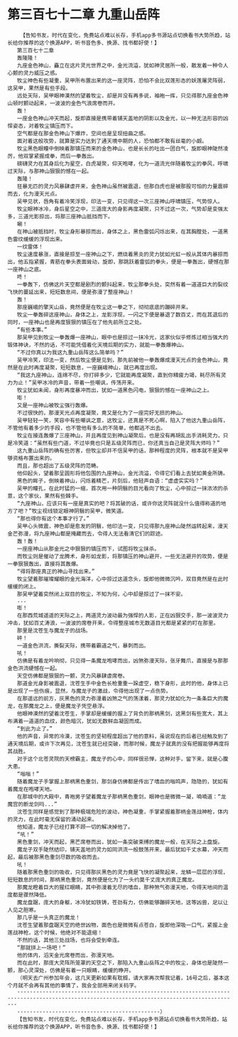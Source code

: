 # 第三百七十二章 九重山岳阵
        【告知书友，时代在变化，免费站点难以长存，手机app多书源站点切换看书大势所趋，站长给你推荐的这个换源APP，听书音色多、换源、找书都好使！】
       第三百七十二章
       轰隆隆！
       九座金色神山，矗立在这片灵光世界之中，金光流溢，犹如神灵居所一般，散发着一种令人心颤的灵力威压之感。
       牧尘神色有些凝重，吴甲所布置出来的这一座灵阵，恐怕不会比双莲形态的妖莲屠灵阵弱，这吴甲，果然是有些手段。
       远处天际，吴甲眼神漠然的望着牧尘，却是并没有再多说，袖袍一挥，只见得那九座金色神山顿时颤动起来，一波波的金色气浪席卷而开。
       轰！
       一座金色神山冲天而起，旋即直接是携带着铺天盖地的阴影以及金光，以一种无法形容的凶悍姿态，对着牧尘镇压而下。
       空气都是在那金色神山下爆炸，空间也是呈现扭曲之感。
       面对着这般攻势，就算是实力达到了通天境中期的人，恐怕都不敢有丝毫的小觑。
       牧尘黑色眼瞳中倒映着那镇压而来的金色神山，也是长长的吐出一团白气，旋即眼神陡然凌厉，他双掌紧握成拳，而后一拳轰出。
       磅礴灵力在其身后化为星空，白虎凝聚，仰天咆哮，化为一道流光伴随着牧尘的拳风，呼啸过天际，与那神山狠狠的憾在一起。
       轰隆！
       狂暴无匹的灵力风暴肆虐开来，金色神山虽然被震退，但那白虎也是被那股可怕的力量震碎而去，化为漫天光点。
       吴甲见状，唇角有着冷笑浮现，印法一变，只见得这一次三座神山呼啸镇压，气势惊人。
       牧尘眼神冰冷，身后星空之中，三道庞大的身影再度凝聚，只不过这一次，气势却是变强太多，三道光影掠出，将那三座神山抵挡而下。
       唰！
       在神山被抵挡时，牧尘身形暴掠而出，身体之上，黑色雷弧闪烁出来，在其胸膛处，一道黑色雷纹缓缓的浮现出来。
       一纹雷体！
       牧尘速度暴涨，直接是掠至一座神山之下，燃烧着黑炎的灵力犹如光虹一般从其体内暴掠而出，他五指紧握，青筋在拳头表面耸动，旋即，那跳跃着雷弧的拳头，便是一拳轰出，硬憾在那一座神山之底。
       咚！
       一拳轰下，仿佛这片天空都是剧烈的颤抖起来，牧尘那拳头处，突然有着一道道巨大的裂纹飞快的蔓延出来，短短数息间，便是弥漫了整座神山！
       轰！
       那座巍峨的擎天山岳，竟然便是在牧尘这一拳之下，彻彻底底的蹦碎开来。
       牧尘一拳轰碎这座神山，身体之上，龙影浮现，一闪之下便是暴退了数百丈，而在其退后的同时，一座神山也是再度狠狠的镇压在了他先前所立之处。
       “有些本事。”
       那吴甲见到牧尘一拳轰爆一座神山，眼中也是掠过一抹冷光，这家伙似乎修炼过相当强大的锻体神诀，不然的话，不可能凭借着化天境后期的实力，就能一拳轰爆神山。
       “不过你真以为我这九重山岳阵这么简单吗？”
       吴甲冷笑，印法一变，然后牧尘便是见到，那先前被他一拳轰爆成漫天光点的金色神山，竟然是在此时再度凝聚，短短数息，一座巍峨神山，就已再度出现。
       “我这九座神山，连绵不尽，你打碎多少，它就能再度凝聚，直到你精疲力竭，耗尽所有灵力为止！”吴甲冰冷的声音，带着一些嘲讽，传荡开来。
       牧尘犹如未闻，身形再度暴冲而出，犹如一道黑色闪电，狠狠的憾在一座神山之上。
       嘭！
       又是一座神山被牧尘强行轰爆。
       不过很快的，那漫天光点再度凝聚，竟又是化为了一座完好无损的神山。
       吴甲轻轻一笑，笑容中有些嘲讽之意，这牧尘，还真是不死心啊，陷入了他这九重山岳阵，不管他有着多少的手段，也不管他有多么的不简单，他都逃不出去。
       牧尘在接连轰爆了三座神山，并且再度见到神山凝聚后，也是没有再胡乱出手消耗灵力，只是冷笑道：“虽然有些门道，不过毕竟也只是五级灵阵而已，你还真当自己是灵阵大师吗？”
       这九重山岳阵的确有些厉害，但牧尘却并不信吴甲的话，那种程度的灵阵，根本就不是吴甲够资格布置出来的。
       而且，那也超出了五级灵阵的范畴。
       他仰起头，望着那呈圆形将他包围的九座神山，金光流溢，令得它们看上去犹如黄金所铸。
       黑色的眸子，倒映着神山，闪烁着精芒，片刻后，他轻声自语：“虚虚实实吗？”
       吴甲的瞳孔，在此时猛的一缩，首次用一种阴翳的目光看向了牧尘，心中掠过一抹浓浓的杀意，这个家伙，果然有些棘手。
       “九座神山，应该只有一座是真实的吧？将其破的话，或许你这灵阵就没什么值得称道的地方了吧？”牧尘视线锁定眼神阴翳的吴甲，微笑道。
       “那也得你有这个本事才行了。”
       吴甲心头微震，神色却是愈发的阴翳，他印法一变，只见得那九座神山陡然运转起来，漫天金芒弥漫，将九座神山都是掩藏而去，令得人无法看清它们的踪迹。
       轰！轰！
       一座座神山从那金光之中狠狠的镇压而下，试图将牧尘抹杀。
       而牧尘则是催动了龙腾术，身形如龙影，将那镇压的神山避开，一些无法避开的攻势，便是一拳狠狠轰出，直接将其轰爆。
       “得将那座真正的神山寻找出来。”
       牧尘望着那璀璨耀眼的金光海洋，心中掠过这道念头，旋即他微微沉吟，双目竟然是在此时缓缓的闭上。
       那吴甲望着突然闭上双目的牧尘，不知为何，心中却是掠过了一抹不安。
       ...
       嘭！
       在那西荒城遥遥的天际之上，两道灵力波动最为强悍的人影，正在凶狠交手，那一波波灵力冲击，犹如百丈涛浪，一波波的席卷开来，令得整座城市无数道目光都是紧紧的盯在那里。
       那里是沈苍生与魔龙子的战场。
       砰！
       一道金色洪流，撕裂天际，携带着霸道之气，暴刺而出。
       吼！
       仿佛是有着龙吟响彻，只见得一条魔龙咆哮而出，凶煞弥漫天际，张牙舞爪，直接是与那那金色洪流硬憾在一起。
       天空仿佛都是狠狠的一颤，灵力风暴肆虐席卷。
       那道金光身影被震退，沈苍生手中金色长枪重重一跺虚空，稳下身形，此时的他，身体上已是出现了一些伤痕，显然，与魔龙子的激战，令得他出现了一点伤势。
       在那遥远的前方，灰黑色的灵力弥漫着凶煞之气的荡漾着，那灵力犹如化为一条条巨大的魔龙，在那魔龙之上，便是魔龙子凭空悬浮。
       他眼神漠然的望着沈苍生，手掌却是缓缓的握上了背负的那柄黑剑，这黑剑有些宽大，其上布满着一道道的血纹，颜色暗沉，犹如无数鲜血凝固而成。
       “到此为止了。”
       他的声音，异常的冷漠，沈苍生的坚韧程度超出了他的意料，虽说现在的后者已经触及到了通天境后期，或许下次再见，沈苍生就已经突破，而那时候，魔龙子就真的没有把握能够再度将其战胜。
       对于这个北苍灵院的天榜霸主，魔龙子的心中，同样很忌惮，这种对手，留下来，就是心腹大患。
       “嗡嗡！”
       随着魔龙子手掌握上那柄黑色重剑，那剑身仿佛都是传出了嗜血的嗡鸣声，隐隐的，犹如有着魔龙在咆哮天地。
       在那城中的大殿中，青袍男子望着魔龙子那柄黑色重剑，眼神也是微微一凝，喃喃道：“龙魔宫的断龙剑吗...”
       沈苍生同样是感觉到了那种极端危险的波动，神色凝重，手掌紧握着那柄金莲战神枪，体内的灵力，在此时毫无保留的涌动起来。
       他知道，魔龙子已经打算不顾一切的解决掉他了。
       “吼！”
       黑色重剑，冲天而起，黑芒席卷而出，犹如一条突破束缚的魔龙一般，在天际之上盘旋。
       魔龙子双手陡然结印，铺天盖地的灵力如同洪流一般鼓荡开来，最后犹如千丈水幕，冲天而起，最后被那黑色重剑尽数的吸收而去。
       吼！
       随着那黑色重剑的吸收，只见得那灰黑色的灵力竟是飞快的凝聚起来，龙鳞一层层的浮现，短短数息的时间，那柄黑色重剑，竟然便是化为了一头约莫千丈庞大的真正魔龙。
       那魔龙瞪着巨大的猩红眼睛，其中弥漫着无尽的嗜血，那种煞气弥漫天地，令得天地间的温度都是骤然降低。
       魔龙盘踞，庞大的身躯，冰冷犹如铁铸，苍劲有力，仿佛能够蹦碎天地，这等凶兽，足以让人见之胆寒。
       那几乎是一头真正的魔龙！
       沈苍生望着那盘踞天空的绝世凶物，面色也是微微有点苍白，旋即他深吸一口气，紧握上金莲战神枪，这个时候，他绝对不能退缩！
       不然的话，其他三处战场，也将会受到牵连。
       “那就拼上一场吧！”
       他的体内，滔天金光席卷而出，弥漫天地。
       而在此时，那庞大灵阵所笼罩的天空之下，那陷入九重山岳阵之中的牧尘，身体也是陡然一颤，那心灵深处，仿佛是有着一只眼睛，缓缓的睁开。
       （明天去广州参加年会，这几天更新如果有耽搁，请大家再次帮我记着，16号之后，基本这个月就不会再有其他的事情了，我会全部用来闭关码字。
       --------------------------------------------------------------------------------------------------------------------------------------------
       ---------------------------------------------）
       【告知书友，时代在变化，免费站点难以长存，手机app多书源站点切换看书大势所趋，站长给你推荐的这个换源APP，听书音色多、换源、找书都好使！】